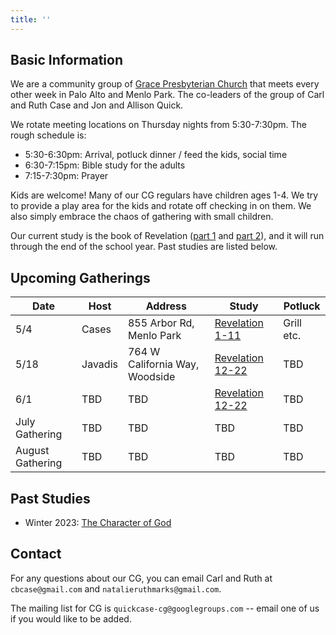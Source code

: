 ```yaml
---
title: ''
---
```


## Basic Information

We are a community group of [Grace Presbyterian Church](https://gracepres.com/) that meets every other week in Palo Alto and Menlo Park. The co-leaders of the group of Carl and Ruth Case and Jon and Allison Quick.

We rotate meeting locations on Thursday nights from 5:30-7:30pm. The rough schedule is:
- 5:30-6:30pm: Arrival, potluck dinner / feed the kids, social time
- 6:30-7:15pm: Bible study for the adults
- 7:15-7:30pm: Prayer

Kids are welcome! Many of our CG regulars have children ages 1-4. We try to provide a play area for the kids and rotate off checking in on them. We also simply embrace the chaos of gathering with small children.

Our current study is the book of Revelation ([part 1](https://bibleproject.com/explore/video/revelation-1-11/) and [part 2](https://bibleproject.com/explore/video/revelation-12-22/)), and it will run through the end of the school year. Past studies are listed below.

## Upcoming Gatherings

| Date | Host | Address | Study | Potluck|
|------|------|---------|-------|--------|
| 5/4  | Cases | 855 Arbor Rd, Menlo Park | [Revelation 1-11](https://bibleproject.com/explore/video/revelation-1-11/) | Grill etc. |
| 5/18 | Javadis | 764 W California Way, Woodside | [Revelation 12-22](https://bibleproject.com/explore/video/revelation-12-22/) | TBD |
| 6/1  | TBD | TBD | [Revelation 12-22](https://bibleproject.com/explore/video/revelation-12-22/) | TBD |
| July Gathering | TBD | TBD | TBD | TBD |
| August Gathering | TBD | TBD | TBD | TBD |

## Past Studies
- Winter 2023: [The Character of God](https://bibleproject.com/explore/category/character-of-god-series/)

## Contact
For any questions about our CG, you can email Carl and Ruth at `cbcase@gmail.com` and `natalieruthmarks@gmail.com`.

The mailing list for CG is `quickcase-cg@googlegroups.com` -- email one of us if you would like to be added.
